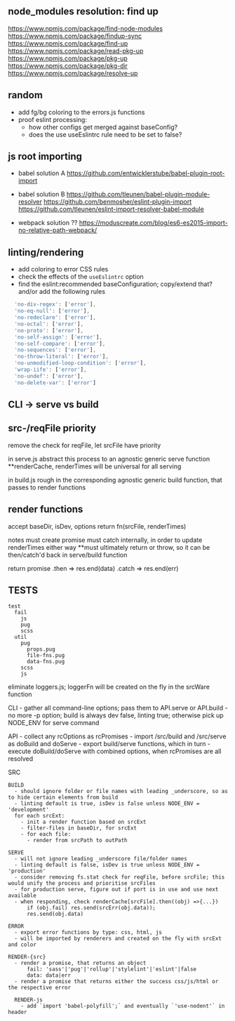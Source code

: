 ## node_modules resolution: find up

https://www.npmjs.com/package/find-node-modules
https://www.npmjs.com/package/findup-sync
https://www.npmjs.com/package/find-up
https://www.npmjs.com/package/read-pkg-up
https://www.npmjs.com/package/pkg-up
https://www.npmjs.com/package/pkg-dir
https://www.npmjs.com/package/resolve-up


## random

- add fg/bg coloring to the errors.js functions
- proof eslint processing:
  - how other configs get merged against baseConfig?
  - does the use useEslintrc rule need to be set to false?

## js root importing

  - babel solution A
  https://github.com/entwicklerstube/babel-plugin-root-import

  - babel solution B
  https://github.com/tleunen/babel-plugin-module-resolver
  https://github.com/benmosher/eslint-plugin-import
  https://github.com/tleunen/eslint-import-resolver-babel-module

  - webpack solution ??
  https://moduscreate.com/blog/es6-es2015-import-no-relative-path-webpack/


## linting/rendering

- add coloring to error CSS rules
- check the effects of the `useEslintrc` option
- find the eslint:recommended baseConfiguration; copy/extend that? and/or add the following rules

```js
  'no-div-regex': ['error'],
  'no-eq-null': ['error'],
  'no-redeclare': ['error'],
  'no-octal': ['error'],
  'no-proto': ['error'],
  'no-self-assign': ['error'],
  'no-self-compare': ['error'],
  'no-sequences': ['error'],
  'no-throw-literal': ['error'],
  'no-unmodified-loop-condition': ['error'],
  'wrap-iife': ['error'],
  'no-undef': ['error'],
  'no-delete-var': ['error']
```


## CLI -> serve vs build

## src-/reqFile priority

remove the check for reqFile, let srcFile have priority

in serve.js
  abstract this process to an agnostic generic serve function
  **renderCache, renderTimes will be universal for all serving

in build.js
  rough in the corresponding agnostic generic build function, that passes to render functions

## render functions

accept
  baseDir, isDev, options
  return fn(srcFile, renderTimes)

notes
  must create promise
  must catch internally, in order to update renderTimes either way
  **must ultimately return or throw, so it can be then/catch'd back in serve/build function

return
  promise
    .then => res.end(data)
    .catch => res.end(err)

## TESTS

    test
      fail
        js
        pug
        scss
      util
        pug
          props.pug
          file-fns.pug
          data-fns.pug
        scss
        js







eliminate loggers.js; loggerFn will be created on the fly in the srcWare function


  CLI
    - gather all command-line options; pass them to API.serve or API.build
    - no more -p option; build is always dev false, linting true; otherwise pick up NODE_ENV for serve command

  API
    - collect any rcOptions as rcPromises
    - import /src/build and /src/serve as doBuild and doServe
    - export build/serve functions, which in turn
      - execute doBuild/doServe with combined options, when rcPromises are all resolved

  SRC

    BUILD
      - should ignore folder or file names with leading _underscore, so as to hide certain elements from build
      - linting default is true, isDev is false unless NODE_ENV = 'development'
      for each srcExt:
        - init a render function based on srcExt
        - filter-files in baseDir, for srcExt
        - for each file:
          - render from srcPath to outPath

    SERVE
      - will not ignore leading _underscore file/folder names
      - linting default is false, isDev is true unless NODE_ENV = 'production'
      - consider removing fs.stat check for reqFile, before srcFile; this would unify the process and prioritise srcFiles
      - for production serve, figure out if port is in use and use next available
      - when responding, check renderCache[srcFile].then((obj) =>{...})
          if (obj.fail) res.send(srcErr(obj.data));
          res.send(obj.data)

    ERROR
      - export error functions by type: css, html, js
      - will be imported by renderers and created on the fly with srcExt and color

    RENDER-{src}
      - render a promise, that returns an object
          fail: 'sass'|'pug'|'rollup'|'stylelint'|'eslint'|false
          data: data|err
      - render a promise that returns either the success css/js/html or the respective error

      RENDER-js
        - add `import 'babel-polyfill';` and eventually `'use-nodent'` in header
